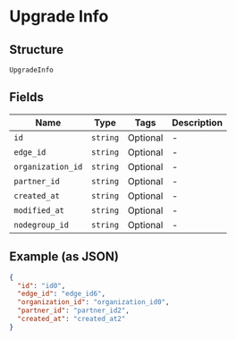 
# Upgrade Info

## Structure

`UpgradeInfo`

## Fields

| Name | Type | Tags | Description |
|  --- | --- | --- | --- |
| `id` | `string` | Optional | - |
| `edge_id` | `string` | Optional | - |
| `organization_id` | `string` | Optional | - |
| `partner_id` | `string` | Optional | - |
| `created_at` | `string` | Optional | - |
| `modified_at` | `string` | Optional | - |
| `nodegroup_id` | `string` | Optional | - |

## Example (as JSON)

```json
{
  "id": "id0",
  "edge_id": "edge_id6",
  "organization_id": "organization_id0",
  "partner_id": "partner_id2",
  "created_at": "created_at2"
}
```


